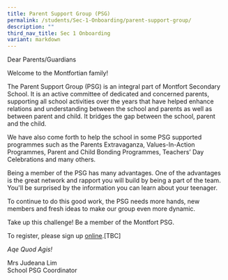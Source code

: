 ```yaml
---
title: Parent Support Group (PSG)
permalink: /students/Sec-1-Onboarding/parent-support-group/
description: ""
third_nav_title: Sec 1 Onboarding
variant: markdown
---
```

Dear Parents/Guardians

Welcome to the Montfortian family!

The Parent Support Group (PSG) is an integral part of Montfort Secondary School. It is an active committee of dedicated and concerned parents, supporting all school activities over the years that have helped enhance relations and understanding between the school and parents as well as between parent and child. It bridges the gap between the school, parent and the child.

We have also come forth to help the school in some PSG supported programmes such as the Parents Extravaganza, Values-In-Action Programmes, Parent and Child Bonding Programmes, Teachers’ Day Celebrations and many others.

Being a member of the PSG has many advantages. One of the advantages is the great network and rapport you will build by being a part of the team. You'll be surprised by the information you can learn about your teenager.

To continue to do this good work, the PSG needs more hands, new members and fresh ideas to make our group even more dynamic.

Take up this challenge! Be a member of the Montfort PSG. 

To register, please sign up [online](https://docs.google.com/forms/d/e/1FAIpQLSfHYs5mNSWgmrvxAYqNcgfBRyFZTIxAy-5JbVpN1343Qgbc0w/viewform).[TBC]

_Aqe Quod Agis!_

Mrs Judeana Lim      
School PSG Coordinator